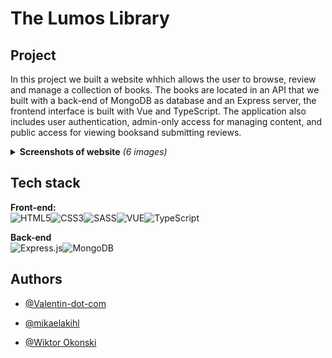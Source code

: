 # The Lumos Library
## Project

In this project we built a website whhich allows the user to browse, review and manage a collection of books. The books are located in an API that we built with a back-end of MongoDB as database and an Express server, the frontend interface is built with Vue and TypeScript. The application also includes user authentication, admin-only access for managing content, and public access for viewing booksand submitting reviews.

<details>
<summary><strong>Screenshots of website</strong> <i>(6 images)</i></summary>

### Landing Page
![Desktop - Landing Page](/screenshots/landing-page.jpg)
-
### Books Page
![Desktop - Books Page](/screenshots/books-page.jpg)
-
### Specific Book
![Desktop - Specific Book](/screenshots/specific-book.jpg)
-
### Review Book Page
![Desktop - Review Book](/screenshots/review-book.jpg)
-
### Admin Users Page
![Desktop - Admin Users](/screenshots/admin-users.jpg)
-
### Admin books Page
![Desktop - Admin Users](/screenshots/admin-books.jpg)
</details>



## Tech stack

**Front-end:** <br>![HTML5](https://img.shields.io/badge/html5-%23E34F26.svg?style=for-the-badge&logo=html5&logoColor=white)![CSS3](https://img.shields.io/badge/css3-%231572B6.svg?style=for-the-badge&logo=css3&logoColor=white)![SASS](https://img.shields.io/badge/SASS-hotpink.svg?style=for-the-badge&logo=SASS&logoColor=white)![VUE](https://img.shields.io/badge/Vue%20js-35495E?style=for-the-badge&logo=vuedotjs&logoColor=4FC08D)![TypeScript](https://img.shields.io/badge/TypeScript-3178C6?style=for-the-badge&logo=typescript&logoColor=white)

**Back-end** <br>![Express.js](https://img.shields.io/badge/express.js-000000?style=for-the-badge&logo=express&logoColor=white)![MongoDB](https://img.shields.io/badge/-MongoDB-13aa52?style=for-the-badge&logo=mongodb&logoColor=white)

## Authors

- [@Valentin-dot-com](https://github.com/Valentin-dot-com)

- [@mikaelakihl](https://github.com/mikaelakihl)

- [@Wiktor Okonski](https://github.com/PotoVic)
